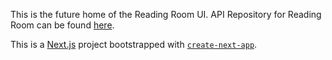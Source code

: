 This is the future home of the Reading Room UI. API Repository for Reading Room can be found [here](https://github.com/sam-rice/reading-room-api).

This is a [Next.js](https://nextjs.org/) project bootstrapped with [`create-next-app`](https://github.com/vercel/next.js/tree/canary/packages/create-next-app).
